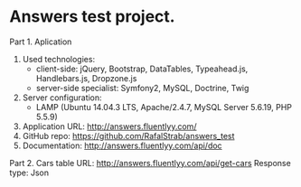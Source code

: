 Answers test project.
=====================

Part 1. Aplication
1. Used technologies:
	- client-side: jQuery, Bootstrap, DataTables, Typeahead.js, Handlebars.js, Dropzone.js
	- server-side specialist: Symfony2, MySQL, Doctrine, Twig
2. Server configuration:
	- LAMP (Ubuntu 14.04.3 LTS, Apache/2.4.7, MySQL Server 5.6.19, PHP 5.5.9)
3. Application URL: http://answers.fluentlyy.com/
4. GitHub repo: https://github.com/RafalStrab/answers_test
5. Documentation: http://answers.fluentlyy.com/api/doc

Part 2. Cars table
URL: http://answers.fluentlyy.com/api/get-cars
Response type: Json
